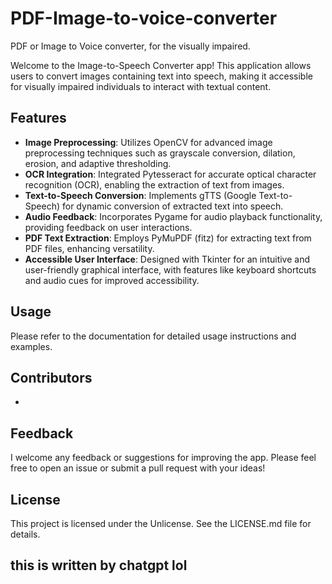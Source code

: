 # PDF-Image-to-voice-converter
PDF or Image to Voice converter, for the visually impaired.

Welcome to the Image-to-Speech Converter app! This application allows users to convert images containing text into speech, making it accessible for visually impaired individuals to interact with textual content.

## Features

- **Image Preprocessing**: Utilizes OpenCV for advanced image preprocessing techniques such as grayscale conversion, dilation, erosion, and adaptive thresholding.
- **OCR Integration**: Integrated Pytesseract for accurate optical character recognition (OCR), enabling the extraction of text from images.
- **Text-to-Speech Conversion**: Implements gTTS (Google Text-to-Speech) for dynamic conversion of extracted text into speech.
- **Audio Feedback**: Incorporates Pygame for audio playback functionality, providing feedback on user interactions.
- **PDF Text Extraction**: Employs PyMuPDF (fitz) for extracting text from PDF files, enhancing versatility.
- **Accessible User Interface**: Designed with Tkinter for an intuitive and user-friendly graphical interface, with features like keyboard shortcuts and audio cues for improved accessibility.

## Usage

Please refer to the documentation for detailed usage instructions and examples.

## Contributors

- 

## Feedback

I welcome any feedback or suggestions for improving the app. Please feel free to open an issue or submit a pull request with your ideas!

## License

This project is licensed under the Unlicense. See the LICENSE.md file for details.

## this is written by chatgpt lol
